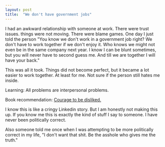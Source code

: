 ```yaml
---
layout: post
title:  "We don't have government jobs"
---
```


I had an awkward relationship with someone at work. There were trust issues. things were not moving. There were blame games. One day I just told the person "You know we don't work in a government job right? We don't have to work together if we don't enjoy it. Who knows we might not even be in the same company next year. I know I can be blunt sometimes, but you will never have to second guess me. And till we are together I will have your back."

This was all it took. Things did not become perfect, but it became a lot easier to work together. At least for me. Not sure if the person still hates me inside.

Learning: All problems are interpersonal problems.

Book recommendation: [Courage to be disliked.](https://www.goodreads.com/book/show/43306206-the-courage-to-be-disliked)

I know this is like a cringy Linkedin story. But I am honestly not making this up. If you know me this is exactly the kind of stuff I say to someone. I have never been politically correct.

Also someone told me once when I was attempting to be more politically correct in my life, "I don't want that shit. Be the asshole who gives me the truth."
